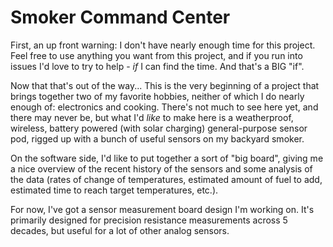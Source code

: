 Smoker Command Center
======================

First, an up front warning:  I don't have nearly enough time for this project.  Feel free to use anything you want from this project, and if you run into issues I'd love to try to help - *if* I can find the time.  And that's a BIG "if".

Now that that's out of the way... This is the very beginning of a project that brings together two of my favorite hobbies, neither of which I do nearly enough of: electronics and cooking.  There's not much to see here yet, and there may never be, but what I'd *like* to make here is a weatherproof, wireless, battery powered (with solar charging) general-purpose sensor pod, rigged up with a bunch of useful sensors on my backyard smoker.

On the software side, I'd like to put together a sort of "big board", giving me a nice overview of the recent history of the sensors and some analysis of the data (rates of change of temperatures, estimated amount of fuel to add, estimated time to reach target temperatures, etc.).

For now, I've got a sensor measurement board design I'm working on.  It's primarily designed for precision resistance measurements across 5 decades, but useful for a lot of other analog sensors.
